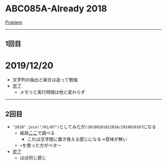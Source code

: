 # ABC085A-Already 2018

[Problem](https://atcoder.jp/contests/abc085/tasks/abc085_a)

---
## 1回目
# 2019/12/20
* 文字列の抽出と結合は追って勉強
* [完了](https://atcoder.jp/contests/abc085/submissions/9038758)
  * メモリと実行時間は他と変わらず
---
## 2回目
* `"2018".join("/01/07")`としてみたが`/20180201812018/2018020187`になる
  * 結局[ここ](https://note.nkmk.me/python-string-concat/)で調べる
    * これは文字間に置き換える感じになる→意味が無い
  * `+`を使った方がベター
* [完了](https://atcoder.jp/contests/abc085/submissions/9047503)
  * ほぼ同じ感じ

